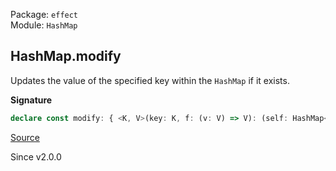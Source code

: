 Package: `effect`<br />
Module: `HashMap`<br />

## HashMap.modify

Updates the value of the specified key within the `HashMap` if it exists.

**Signature**

```ts
declare const modify: { <K, V>(key: K, f: (v: V) => V): (self: HashMap<K, V>) => HashMap<K, V>; <K, V>(self: HashMap<K, V>, key: K, f: (v: V) => V): HashMap<K, V>; }
```

[Source](https://github.com/Effect-TS/effect/tree/main/packages/effect/src/HashMap.ts#L346)

Since v2.0.0